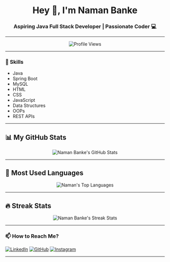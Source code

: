 <h1 align="center">Hey 👋, I'm Naman Banke</h1>
<h3 align="center">Aspiring Java Full Stack Developer | Passionate Coder 💻</h3>

---

<p align="center">
<img src="https://komarev.com/ghpvc/?username=nmangurjar&label=Profile%20Views&color=0e75b6&style=flat" alt="Profile Views"/>
</p>

---

### 💪 Skills
- Java
- Spring Boot
- MySQL
- HTML
- CSS
- JavaScript
- Data Structures
- OOPs
- REST APIs

---

## 📊 My GitHub Stats
<p align="center">
<img src="https://github-readme-stats.vercel.app/api?username=nmangurjar&show_icons=true&theme=dark&count_private=true" alt="Naman Banke's GitHub Stats"/>
</p>

---

## 🚀 Most Used Languages
<p align="center">
<img src="https://github-readme-stats.vercel.app/api/top-langs/?username=nmangurjar&layout=compact&theme=dark" alt="Naman's Top Languages"/>
</p>

---

## 🔥 Streak Stats
<p align="center">
<img src="https://github-readme-streak-stats.herokuapp.com/?user=nmangurjar&theme=dark" alt="Naman Banke's Streak Stats"/>
</p>

---

### 📫 How to Reach Me?
[![LinkedIn](https://img.shields.io/badge/-Naman%20Banke-blue?style=flat-square&logo=Linkedin&logoColor=white&link=https://www.linkedin.com/in/nmangurjar)](https://www.linkedin.com/in/nmangurjar)
[![GitHub](https://img.shields.io/badge/-nmangurjar-black?style=flat-square&logo=github)](https://github.com/nmangurjar)
[![Instagram](https://img.shields.io/badge/-Instagram-purple?style=flat-square&logo=instagram)](https://instagram.com/nmangurjar)

---

